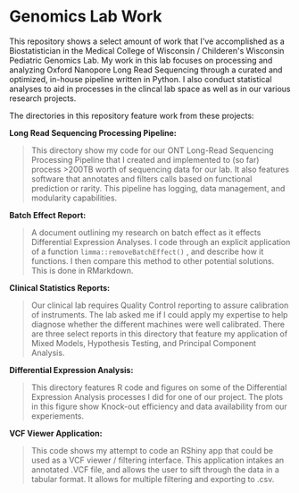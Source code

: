 # Genomics Lab Work

This repository shows a select amount of work that I've accomplished as a Biostatistician in the Medical College of Wisconsin / Childeren's Wisconsin Pediatric Genomics Lab. My work in this lab focuses on processing and analyzing Oxford Nanopore Long Read Sequencing through a curated and optimized, in-house pipeline written in Python. I also conduct statistical analyses to aid in processes in the clincal lab space as well as in our various research projects. 

The directories in this repository feature work from these projects:

**Long Read Sequencing Processing Pipeline:**

> This directory show my code for our ONT Long-Read Sequencing Processing Pipeline that I created and implemented to (so far) process >200TB worth of sequencing data for our lab. It also features software that annotates and filters calls based on functional prediction or rarity. This pipeline has logging, data management, and modularity capabilities. 

**Batch Effect Report:**

> A document outlining my research on batch effect as it effects Differential Expression Analyses. I code through an explicit application of a function `limma::removeBatchEffect()` , and describe how it functions. I then compare this method to other potential solutions. This is done in RMarkdown.

**Clinical Statistics Reports:**

> Our clinical lab requires Quality Control reporting to assure calibration of instruments. The lab asked me if I could apply my expertise to help diagnose whether the different machines were well calibrated. There are three select reports in this directory that feature my application of Mixed Models, Hypothesis Testing, and Principal Component Analysis.

**Differential Expression Analysis:**

> This directory features R code and figures on some of the Differential Expression Analysis processes I did for one of our project. The plots in this figure show Knock-out efficiency and data availability from our experiements.

**VCF Viewer Application:**

> This code shows my attempt to code an RShiny app that could be used as a VCF viewer / filtering interface. This application intakes an annotated .VCF file, and allows the user to sift through the data in a tabular format. It allows for multiple filtering and exporting to .csv. 

